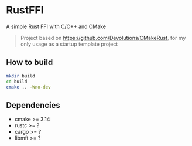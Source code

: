 # RustFFI

A simple Rust FFI with C/C++ and CMake

> Project based on <https://github.com/Devolutions/CMakeRust>, for my only usage as a startup template project

## How to build

```bash
mkdir build
cd build
cmake .. -Wno-dev
```

## Dependencies

- cmake >= 3.14
- rustc >= ?
- cargo >= ?
- libmft >= ?
